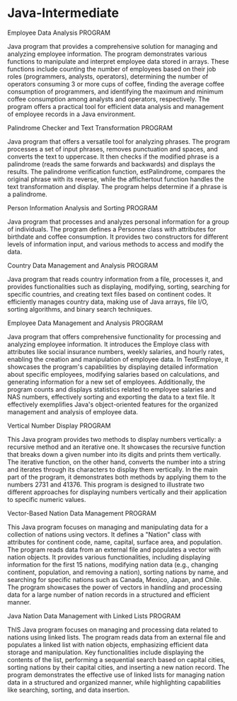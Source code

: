 # Java-Intermediate

Employee Data Analysis PROGRAM

Java program that provides a comprehensive solution for managing and analyzing employee information. The program demonstrates various functions to manipulate and interpret employee data stored in arrays. These functions include counting the number of employees based on their job roles (programmers, analysts, operators), determining the number of operators consuming 3 or more cups of coffee, finding the average coffee consumption of programmers, and identifying the maximum and minimum coffee consumption among analysts and operators, respectively. The program offers a practical tool for efficient data analysis and management of employee records in a Java environment.


Palindrome Checker and Text Transformation PROGRAM

Java program that offers a versatile tool for analyzing phrases. The program processes a set of input phrases, removes punctuation and spaces, and converts the text to uppercase. It then checks if the modified phrase is a palindrome (reads the same forwards and backwards) and displays the results. The palindrome verification function, estPalindrome, compares the original phrase with its reverse, while the affichertout function handles the text transformation and display. The program helps determine if a phrase is a palindrome.


Person Information Analysis and Sorting PROGRAM

Java program that processes and analyzes personal information for a group of individuals. The program defines a Personne class with attributes for birthdate and coffee consumption. It provides two constructors for different levels of information input, and various methods to access and modify the data.


Country Data Management and Analysis PROGRAM

Java program that reads country information from a file, processes it, and provides functionalities such as displaying, modifying, sorting, searching for specific countries, and creating text files based on continent codes. It efficiently manages country data, making use of Java arrays, file I/O, sorting algorithms, and binary search techniques.


Employee Data Management and Analysis PROGRAM

Java program that offers comprehensive functionality for processing and analyzing employee information. It introduces the Employe class with attributes like social insurance numbers, weekly salaries, and hourly rates, enabling the creation and manipulation of employee data. In TestEmploye, it showcases the program's capabilities by displaying detailed information about specific employees, modifying salaries based on calculations, and generating information for a new set of employees. Additionally, the program counts and displays statistics related to employee salaries and NAS numbers, effectively sorting and exporting the data to a text file. It effectively exemplifies Java's object-oriented features for the organized management and analysis of employee data.


Vertical Number Display PROGRAM

This Java program provides two methods to display numbers vertically: a recursive method and an iterative one. It showcases the recursive function that breaks down a given number into its digits and prints them vertically. The iterative function, on the other hand, converts the number into a string and iterates through its characters to display them vertically.
In the main part of the program, it demonstrates both methods by applying them to the numbers 2731 and 41376. This program is designed to illustrate two different approaches for displaying numbers vertically and their application to specific numeric values.


Vector-Based Nation Data Management PROGRAM

This Java program focuses on managing and manipulating data for a collection of nations using vectors. It defines a "Nation" class with attributes for continent code, name, capital, surface area, and population. The program reads data from an external file and populates a vector with nation objects. It provides various functionalities, including displaying information for the first 15 nations, modifying nation data (e.g., changing continent, population, and removing a nation), sorting nations by name, and searching for specific nations such as Canada, Mexico, Japan, and Chile. The program showcases the power of vectors in handling and processing data for a large number of nation records in a structured and efficient manner.


Java Nation Data Management with Linked Lists PROGRAM

ThIS Java program focuses on managing and processing data related to nations using linked lists. The program reads data from an external file and populates a linked list with nation objects, emphasizing efficient data storage and manipulation. Key functionalities include displaying the contents of the list, performing a sequential search based on capital cities, sorting nations by their capital cities, and inserting a new nation record. The program demonstrates the effective use of linked lists for managing nation data in a structured and organized manner, while highlighting capabilities like searching, sorting, and data insertion.
